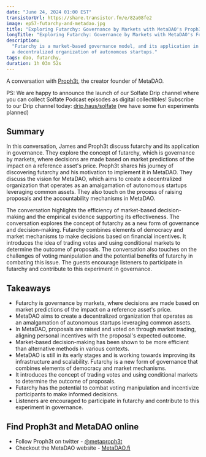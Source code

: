 ```yaml
---
date: "June 24, 2024 01:00 EST"
transistorUrl: https://share.transistor.fm/e/82a08fe2
image: ep57-futarchy-and-metadao.jpg
title: "Exploring Futarchy: Governance by Markets with MetaDAO's Proph3t"
longTitle: "Exploring Futarchy: Governance by Markets with MetaDAO's Founder"
description:
  "Futarchy is a market-based governance model, and its application in MetaDAO,
  a decentralized organization of autonomous startups."
tags: dao, futarchy,
duration: 1h 03m 52s
---
```


A conversation with [Proph3t](https://x.com/metaproph3t), the creator founder of
MetaDAO.

PS: We are happy to announce the launch of our Solfate Drip channel where you
can collect Solfate Podcast episodes as digital collectibles! Subscribe to our
Drip channel today: [drip.haus/solfate](https://drip.haus/solfate) (we have some
fun experiments planned)

## Summary

In this conversation, James and Proph3t discuss futarchy and its application in
governance. They explore the concept of futarchy, which is governance by
markets, where decisions are made based on market predictions of the impact on a
reference asset's price. Proph3t shares his journey of discovering futarchy and
his motivation to implement it in MetaDAO. They discuss the vision for MetaDAO,
which aims to create a decentralized organization that operates as an
amalgamation of autonomous startups leveraging common assets. They also touch on
the process of raising proposals and the accountability mechanisms in MetaDAO.

The conversation highlights the efficiency of market-based decision-making and
the empirical evidence supporting its effectiveness. The conversation explores
the concept of futarchy as a new form of governance and decision-making.
Futarchy combines elements of democracy and market mechanisms to make decisions
based on financial incentives. It introduces the idea of trading votes and using
conditional markets to determine the outcome of proposals. The conversation also
touches on the challenges of voting manipulation and the potential benefits of
futarchy in combating this issue. The guests encourage listeners to participate
in futarchy and contribute to this experiment in governance.

## Takeaways

- Futarchy is governance by markets, where decisions are made based on market
  predictions of the impact on a reference asset's price.
- MetaDAO aims to create a decentralized organization that operates as an
  amalgamation of autonomous startups leveraging common assets.
- In MetaDAO, proposals are raised and voted on through market trading, aligning
  personal incentives with the proposal's expected outcome.
- Market-based decision-making has been shown to be more efficient than
  alternative methods in various contexts.
- MetaDAO is still in its early stages and is working towards improving its
  infrastructure and scalability. Futarchy is a new form of governance that
  combines elements of democracy and market mechanisms.
- It introduces the concept of trading votes and using conditional markets to
  determine the outcome of proposals.
- Futarchy has the potential to combat voting manipulation and incentivize
  participants to make informed decisions.
- Listeners are encouraged to participate in futarchy and contribute to this
  experiment in governance.

## Find Proph3t and MetaDAO online

- Follow Proph3t on twitter - [@metaproph3t](https://x.com/metaproph3t)
- Checkout the MetaDAO website - [MetaDAO.fi](https://metadao.fi/)
